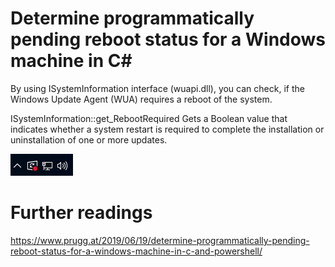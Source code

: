 # Determine programmatically pending reboot status for a Windows machine in C#
By using ISystemInformation interface (wuapi.dll), you can check, if the Windows Update Agent (WUA) requires a reboot of the system.

ISystemInformation::get_RebootRequired
Gets a Boolean value that indicates whether a system restart is required to complete the installation or uninstallation of one or more updates.

<img src="images/win10rebootpending.png">


# Further readings
https://www.prugg.at/2019/06/19/determine-programmatically-pending-reboot-status-for-a-windows-machine-in-c-and-powershell/
